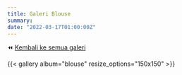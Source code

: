 ```yaml
---
title: Galeri Blouse
summary: 
date: "2022-03-17T01:00:00Z"
---
```


⏪ [Kembali ke semua galeri](/galeri/)

{{< gallery album="blouse" resize_options="150x150" >}}